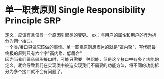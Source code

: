 # 单一职责原则 Single Responsibility Principle SRP
定义：应该有且仅有一个原因引起类的变更。
ex：将用户的属性和用户的行为拆分为两个接口。     
一个类/接口只做它该做的事情。单一职责原则想表达的就是"高内聚"，写代码最终极的原则只有六个字"高内聚、低耦合"        
因为当我们继承继承接口时，可能只需要一种职能，但是这个接口中有多个功能的定义，就会导致我们在实现类中被迫实现我们不需要的功能方法，将不同的功能拆分为多个接口就不会有问题了。